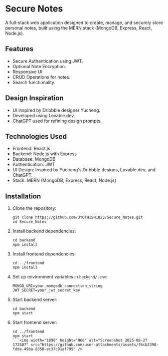 # Secure Notes

A full-stack web application designed to create, manage, and securely store personal notes, built using the MERN stack (MongoDB, Express, React, Node.js).

## Features

* Secure Authentication using JWT.
* Optional Note Encryption.
* Responsive UI.
* CRUD Operations for notes.
* Search functionality.

## Design Inspiration

* UI inspired by Dribbble designer Yucheng.
* Developed using Lovable.dev.
* ChatGPT used for refining design prompts.

## Technologies Used

* Frontend: React.js
* Backend: Node.js with Express
* Database: MongoDB
* Authentication: JWT
* UI Design: Inspired by Yucheng's Dribbble designs, Lovable.dev, and ChatGPT.
* Stack: MERN (MongoDB, Express, React, Node.js)

## Installation

1. Clone the repository:

   ```
   git clone https://github.com/JYOTHISH1823/Secure_Notes.git
   cd Secure_Notes
   ```
2. Install backend dependencies:

   ```
   cd backend
   npm install
   ```
3. Install frontend dependencies:

   ```
   cd ../frontend
   npm install
   ```
4. Set up environment variables in `backend/.env`:

   ```
   MONGO_URI=your_mongodb_connection_string
   JWT_SECRET=your_jwt_secret_key
   ```
5. Start backend server:

   ```
   cd backend
   npm start
   ```
6. Start frontend server:

   ```
   cd ../frontend
   npm start
   ```<img width="1890" height="966" alt="Screenshot 2025-08-27 172507" src="https://github.com/user-attachments/assets/f6cb2398-fdde-49ba-8358-ec37c91af795" />

